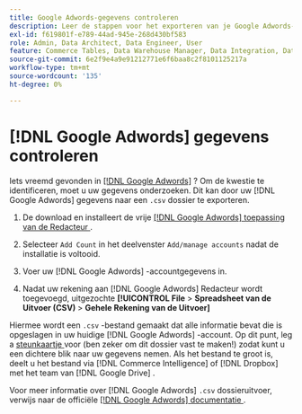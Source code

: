 ```yaml
---
title: Google Adwords-gegevens controleren
description: Leer de stappen voor het exporteren van je Google Adwords-gegevens.
exl-id: f619801f-e789-44ad-945e-268d430bf583
role: Admin, Data Architect, Data Engineer, User
feature: Commerce Tables, Data Warehouse Manager, Data Integration, Data Import/Export
source-git-commit: 6e2f9e4a9e91212771e6f6baa8c2f8101125217a
workflow-type: tm+mt
source-wordcount: '135'
ht-degree: 0%

---
```


# [!DNL Google Adwords] gegevens controleren

Iets vreemd gevonden in [[!DNL Google Adwords]](../integrations/google-adwords.md) ? Om de kwestie te identificeren, moet u uw gegevens onderzoeken. Dit kan door uw [!DNL Google Adwords] gegevens naar een `.csv` dossier te exporteren.

1. De download en installeert de vrije [[!DNL Google Adwords]  toepassing van de Redacteur ](https://ads.google.com/home/tools/ads-editor/).

1. Selecteer `Add Count` in het deelvenster `Add/manage accounts` nadat de installatie is voltooid.

1. Voer uw [!DNL Google Adwords] -accountgegevens in.

1. Nadat uw rekening aan [!DNL Google Adwords] Redacteur wordt toegevoegd, uitgezochte **[!UICONTROL File** > **&#x200B; Spreadsheet van de Uitvoer (CSV) &#x200B;**> **Gehele Rekening van de Uitvoer]**

Hiermee wordt een `.csv` -bestand gemaakt dat alle informatie bevat die is opgeslagen in uw huidige [!DNL Google Adwords] -account. Op dit punt, leg a [ steunkaartje ](https://experienceleague.adobe.com/docs/commerce-knowledge-base/kb/troubleshooting/miscellaneous/mbi-service-policies.html) voor (ben zeker om dit dossier vast te maken!) zodat kunt u een dichtere blik naar uw gegevens nemen. Als het bestand te groot is, deelt u het bestand via [!DNL Commerce Intelligence] of [!DNL Dropbox] met het team van [!DNL Google Drive] .

Voor meer informatie over [!DNL Google Adwords] `.csv` dossieruitvoer, verwijs naar de officiële [[!DNL Google Adwords]  documentatie ](https://support.google.com/google-ads/editor/answer/38657?hl=en).
